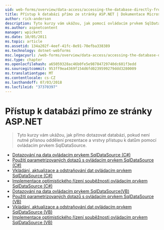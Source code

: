 ```yaml
---
uid: web-forms/overview/data-access/accessing-the-database-directly-from-an-aspnet-page/index
title: Přístup k databázi přímo ze stránky ASP.NET | Dokumentace Microsoftu
author: rick-anderson
description: Tyto kurzy vám ukážou, jak pomocí ovládacím prvkem SqlDataSource databázi dotazovat přímo, pokud není zapotřebí striktní oddělení prezentace a data...
ms.author: aspnetcontent
manager: wpickett
ms.date: 10/05/2011
ms.topic: article
ms.assetid: 134a202f-4eef-41fc-8e91-70efba338389
ms.technology: dotnet-webforms
msc.legacyurl: /web-forms/overview/data-access/accessing-the-database-directly-from-an-aspnet-page
msc.type: chapter
ms.openlocfilehash: a65059328ac46b0fe5e98784729740dc601f3edd
ms.sourcegitcommit: 953ff9ea4369f154d6fd0239599279ddd3280009
ms.translationtype: MT
ms.contentlocale: cs-CZ
ms.lasthandoff: 07/03/2018
ms.locfileid: "37370397"
---
```

<a name="accessing-the-database-directly-from-an-aspnet-page"></a>Přístup k databázi přímo ze stránky ASP.NET
====================
> Tyto kurzy vám ukážou, jak přímo dotazovat databázi, pokud není nutné přísnou oddělení prezentace a vrstvy přístupu k datům pomocí ovládacím prvkem SqlDataSource.


- [Dotazování na data ovládacím prvkem SqlDataSource (C#)](querying-data-with-the-sqldatasource-control-cs.md)
- [Použití parametrizovaných dotazů s ovládacím prvkem SqlDataSource (C#)](using-parameterized-queries-with-the-sqldatasource-cs.md)
- [Vkládání, aktualizace a odstraňování dat ovládacím prvkem SqlDataSource (C#)](inserting-updating-and-deleting-data-with-the-sqldatasource-cs.md)
- [Implementace optimistického řízení souběžnosti ovládacím prvkem SqlDataSource (C#)](implementing-optimistic-concurrency-with-the-sqldatasource-cs.md)
- [Dotazování na data ovládacím prvkem SqlDataSource(VB)](querying-data-with-the-sqldatasource-control-vb.md)
- [Použití parametrizovaných dotazů s ovládacím prvkem SqlDataSource (VB)](using-parameterized-queries-with-the-sqldatasource-vb.md)
- [Vkládání, aktualizace a odstraňování dat ovládacím prvkem SqlDataSource (VB)](inserting-updating-and-deleting-data-with-the-sqldatasource-vb.md)
- [Implementace optimistického řízení souběžnosti ovládacím prvkem SqlDataSource (VB)](implementing-optimistic-concurrency-with-the-sqldatasource-vb.md)
